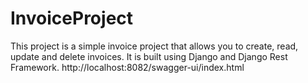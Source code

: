 # InvoiceProject

This project is a simple invoice project that allows you to create, read, update and delete invoices. It is built using Django and Django Rest Framework.
http://localhost:8082/swagger-ui/index.html
